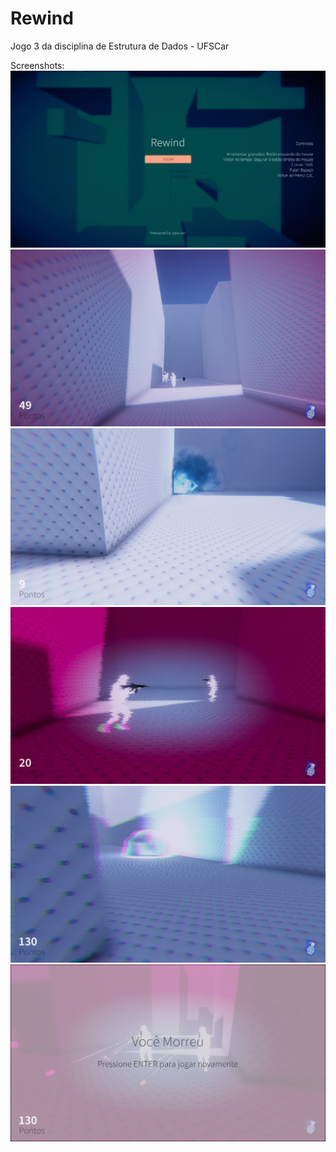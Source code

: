 # Rewind
Jogo 3 da disciplina de Estrutura de Dados - UFSCar

Screenshots:
![Inicio](Screenshots/start.jpg "Inicio do jogo")
![Gameplay 1](Screenshots/gameplay1.jpg "Gameplay 1")
![Gameplay 2](Screenshots/gameplay2.jpg "Gameplay 2")
![Gameplay 3](Screenshots/gameplay3.jpg "Gameplay 3")
![Gameplay 4](Screenshots/gameplay4.jpg "Gameplay 4")
![Gameplay 4](Screenshots/gameplay5.jpg "Gameplay 4")


